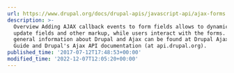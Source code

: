 ```yaml
---
url: https://www.drupal.org/docs/drupal-apis/javascript-api/ajax-forms
description: >-
  Overview Adding AJAX callback events to form fields allows to dynamically
  update fields and other markup, while users interact with the forms. More
  general information about Drupal and Ajax can be found at Drupal Ajax API
  Guide and Drupal's Ajax API documentation (at api.drupal.org).
published_time: '2017-07-12T17:48:53+00:00'
modified_time: '2022-12-07T12:05:20+00:00'
---
```

